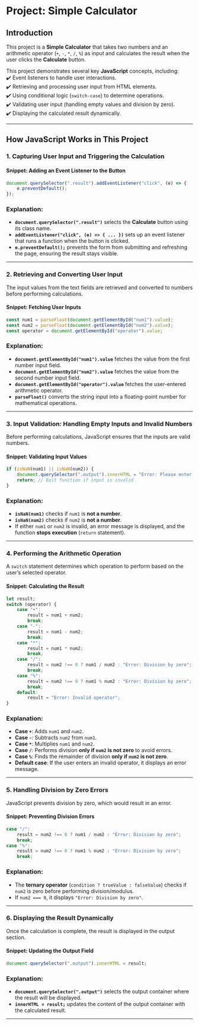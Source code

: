 # **Project: Simple Calculator**

## **Introduction**
This project is a **Simple Calculator** that takes two numbers and an arithmetic operator (`+`, `-`, `*`, `/`, `%`) as input and calculates the result when the user clicks the **Calculate** button.

This project demonstrates several key **JavaScript** concepts, including:  
✔️ Event listeners to handle user interactions.  
✔️ Retrieving and processing user input from HTML elements.  
✔️ Using conditional logic (`switch-case`) to determine operations.  
✔️ Validating user input (handling empty values and division by zero).  
✔️ Displaying the calculated result dynamically.

---

## **How JavaScript Works in This Project**

### **1. Capturing User Input and Triggering the Calculation**

#### **Snippet: Adding an Event Listener to the Button**
```js
document.querySelector(".result").addEventListener("click", (e) => {
    e.preventDefault();
});
```
### **Explanation:**
- **`document.querySelector(".result")`** selects the **Calculate** button using its class name.
- **`addEventListener("click", (e) => { ... })`** sets up an event listener that runs a function when the button is clicked.
- **`e.preventDefault();`** prevents the form from submitting and refreshing the page, ensuring the result stays visible.

---

### **2. Retrieving and Converting User Input**
The input values from the text fields are retrieved and converted to numbers before performing calculations.

#### **Snippet: Fetching User Inputs**
```js
const num1 = parseFloat(document.getElementById("num1").value);
const num2 = parseFloat(document.getElementById("num2").value);
const operator = document.getElementById("operator").value;
```
### **Explanation:**
- **`document.getElementById("num1").value`** fetches the value from the first number input field.
- **`document.getElementById("num2").value`** fetches the value from the second number input field.
- **`document.getElementById("operator").value`** fetches the user-entered arithmetic operator.
- **`parseFloat()`** converts the string input into a floating-point number for mathematical operations.

---

### **3. Input Validation: Handling Empty Inputs and Invalid Numbers**
Before performing calculations, JavaScript ensures that the inputs are valid numbers.

#### **Snippet: Validating Input Values**
```js
if (isNaN(num1) || isNaN(num2)) {
    document.querySelector(".output").innerHTML = "Error: Please enter valid numbers";
    return; // Exit function if input is invalid
}
```
### **Explanation:**
- **`isNaN(num1)`** checks if `num1` is **not a number**.
- **`isNaN(num2)`** checks if `num2` is **not a number**.
- If either `num1` or `num2` is invalid, an error message is displayed, and the function **stops execution** (`return` statement).

---

### **4. Performing the Arithmetic Operation**
A `switch` statement determines which operation to perform based on the user’s selected operator.

#### **Snippet: Calculating the Result**
```js
let result;
switch (operator) {
    case "+": 
        result = num1 + num2;
        break;
    case "-": 
        result = num1 - num2;
        break;
    case "*": 
        result = num1 * num2;
        break;
    case "/": 
        result = num2 !== 0 ? num1 / num2 : "Error: Division by zero";
        break;
    case "%": 
        result = num2 !== 0 ? num1 % num2 : "Error: Division by zero";
        break;
    default: 
        result = "Error: Invalid operator";
}
```
### **Explanation:**
- **Case `+`**: Adds `num1` and `num2`.
- **Case `-`**: Subtracts `num2` from `num1`.
- **Case `*`**: Multiplies `num1` and `num2`.
- **Case `/`**: Performs division **only if `num2` is not zero** to avoid errors.
- **Case `%`**: Finds the remainder of division **only if `num2` is not zero**.
- **Default case**: If the user enters an invalid operator, it displays an error message.

---

### **5. Handling Division by Zero Errors**
JavaScript prevents division by zero, which would result in an error.

#### **Snippet: Preventing Division Errors**
```js
case "/": 
    result = num2 !== 0 ? num1 / num2 : "Error: Division by zero";
    break;
case "%": 
    result = num2 !== 0 ? num1 % num2 : "Error: Division by zero";
    break;
```
### **Explanation:**
- The **ternary operator** (`condition ? trueValue : falseValue`) checks if `num2` is zero before performing division/modulus.
- If `num2 === 0`, it displays `"Error: Division by zero"`.

---

### **6. Displaying the Result Dynamically**
Once the calculation is complete, the result is displayed in the output section.

#### **Snippet: Updating the Output Field**
```js
document.querySelector(".output").innerHTML = result;
```
### **Explanation:**
- **`document.querySelector(".output")`** selects the output container where the result will be displayed.
- **`innerHTML = result;`** updates the content of the output container with the calculated result.

---
